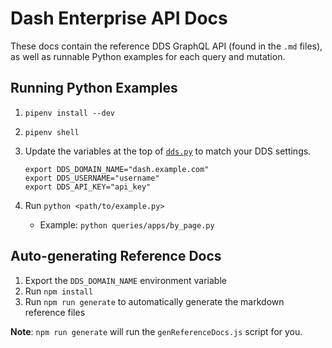 # Dash Enterprise API Docs

These docs contain the reference DDS GraphQL API (found in the `.md` files), as well as runnable Python examples for each query and mutation.

## Running Python Examples

1. `pipenv install --dev`
2. `pipenv shell`
3. Update the variables at the top of [`dds.py`](./dds.py) to match your DDS settings.

    ```shell
    export DDS_DOMAIN_NAME="dash.example.com"
    export DDS_USERNAME="username"
    export DDS_API_KEY="api_key"
    ```

4. Run `python <path/to/example.py>`
   - Example: `python queries/apps/by_page.py`

## Auto-generating Reference Docs

1. Export the `DDS_DOMAIN_NAME` environment variable
2. Run `npm install`
3. Run `npm run generate` to automatically generate the markdown reference files

**Note**: `npm run generate` will run the `genReferenceDocs.js` script for you.

